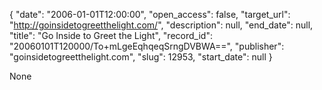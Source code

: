 {
  "date": "2006-01-01T12:00:00", 
  "open_access": false, 
  "target_url": "http://goinsidetogreetthelight.com/", 
  "description": null, 
  "end_date": null, 
  "title": "Go Inside to Greet the Light", 
  "record_id": "20060101T120000/To+mLgeEqhqeqSrngDVBWA==", 
  "publisher": "goinsidetogreetthelight.com", 
  "slug": 12953, 
  "start_date": null
}

None